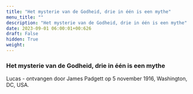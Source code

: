 ```yaml
---
title: "Het mysterie van de Godheid, drie in één is een mythe"
menu_title: ""
description: "Het mysterie van de Godheid, drie in één is een mythe"
date: 2023-09-01 06:00:01+00:626
draft: False
hidden: True
weight:
---
```

### Het mysterie van de Godheid, drie in één is een mythe

Lucas - ontvangen door James Padgett op 5 november 1916, Washington, DC, USA.
